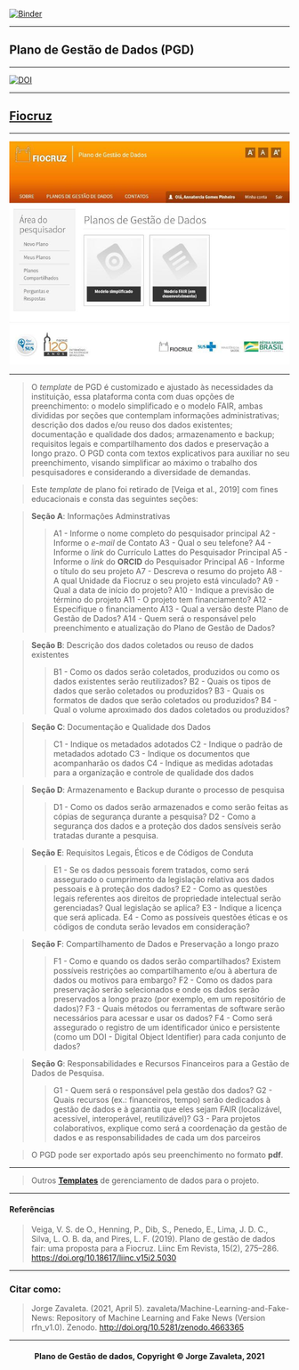 [![Binder](https://mybinder.org/badge_logo.svg)](https://mybinder.org/v2/gh/zavaleta/Machine-Learning-and-Fake-News/main)

---
## Plano de Gestão de Dados (PGD)

---
[![DOI](https://zenodo.org/badge/DOI/10.5281/zenodo.4663365.svg)](https://doi.org/10.5281/zenodo.4663365)

---
## [Fiocruz]()

---
![Fiocruz](imagens/fiocruz.png)

---
> O *template* de PGD é customizado e ajustado às necessidades da instituição, essa plataforma conta com duas opções de preenchimento: o modelo simplificado e o modelo FAIR, ambas divididas por seções que contemplam informações administrativas; descrição dos dados e/ou reuso dos dados existentes; documentação e qualidade dos dados; armazenamento e backup; requisitos legais e compartilhamento dos dados e preservação a longo prazo.
> O PGD conta com textos explicativos para auxiliar no seu preenchimento, visando simplificar ao máximo o trabalho dos pesquisadores e considerando a diversidade de demandas.

> Este *template* de plano foi retirado de [Veiga et al., 2019] com fines educacionais e consta das seguintes seções:

> **Seção A**: Informações Adminstrativas
>> A1 - Informe o nome completo do pesquisador principal
>> A2 - Informe o *e-mail* de Contato
>> A3 - Qual o seu telefone?
>> A4 - Informe o *link* do Currículo Lattes do Pesquisador Principal
>> A5 - Informe o *link* do **ORCID** do Pesquisador Principal
>> A6 - Informe o título do seu projeto
>> A7 - Descreva o resumo do projeto
>> A8 - A qual Unidade da Fiocruz o seu projeto está vinculado?
>> A9 - Qual a data de início do projeto?
>> A10 - Indique a previsão de término do projeto
>> A11 - O projeto tem financiamento?
>> A12 - Especifique o financiamento
>> A13 - Qual a versão deste Plano de Gestão de Dados?
>> A14 - Quem será o responsável pelo preenchimento e atualização do Plano de Gestão de Dados?

> **Seção B**: Descrição dos dados coletados ou reuso de dados existentes
>> B1 - Como os dados serão coletados, produzidos ou como os dados existentes serão reutilizados?
>> B2 - Quais os tipos de dados que serão coletados ou produzidos?
>> B3 - Quais os formatos de dados que serão coletados ou produzidos?
>> B4 - Qual o volume aproximado dos dados coletados ou produzidos?

> **Seção C**: Documentação e Qualidade dos Dados
>> C1 - Indique os metadados adotados
>> C2 - Indique o padrão de metadados adotado
>> C3 - Indique os documentos que acompanharão os dados
>> C4 - Indique as medidas adotadas para a organização e controle de qualidade dos dados

> **Seção D**: Armazenamento e Backup durante o processo de pesquisa 
>> D1 - Como os dados serão armazenados e como serão feitas as cópias de segurança durante a pesquisa?
>> D2 - Como a segurança dos dados e a proteção dos dados sensíveis serão tratadas durante a pesquisa.

> **Seção E**: Requisitos Legais, Éticos e de Códigos de Conduta
>> E1 - Se os dados pessoais forem tratados, como será assegurado o cumprimento da legislação relativa aos dados pessoais e à proteção dos dados?
>> E2 - Como as questões legais referentes aos direitos de propriedade intelectual serão gerenciadas? Qual legislação se aplica?
>> E3 - Indique a licença que será aplicada.
>> E4 - Como as possíveis questões éticas e os códigos de conduta serão levados em consideração?

> **Seção F**: Compartilhamento de Dados e Preservação a longo prazo
>> F1 - Como e quando os dados serão compartilhados? Existem possíveis restrições ao compartilhamento e/ou à abertura de dados ou motivos para embargo?
>> F2 - Como os dados para preservação serão selecionados e onde os dados serão preservados a longo prazo (por exemplo, em um repositório de dados)?
>> F3 - Quais métodos ou ferramentas de software serão necessários para acessar e usar os dados?
>> F4 - Como será assegurado o registro de um identificador único e persistente (como um DOI - Digital Object Identifier) para cada conjunto de dados?

> **Seção G**: Responsabilidades e Recursos Financeiros para a Gestão de Dados de Pesquisa.
>> G1 - Quem será o responsável pela gestão dos dados?
>> G2 - Quais recursos (ex.: financeiros, tempo) serão dedicados à gestão de dados e à garantia que eles sejam FAIR (localizável, acessível, interoperável, reutilizável)?
>> G3 - Para projetos colaborativos, explique como será a coordenação da gestão de dados e as responsabilidades de cada um dos parceiros

> O PGD pode ser exportado após seu preenchimento no formato **pdf**.

---
> Outros **[Templates](pgd.md)** de gerenciamento de dados para o projeto.

---
#### Referências
> Veiga, V. S. de O., Henning, P., Dib, S., Penedo, E., Lima, J. D. C., Silva, L. O. B. da, and Pires, L. F. (2019). Plano de gestão de dados fair: uma proposta para a Fiocruz. Liinc Em Revista, 15(2), 275–286. https://doi.org/10.18617/liinc.v15i2.5030

---
### Citar como:

> Jorge Zavaleta. (2021, April 5). zavaleta/Machine-Learning-and-Fake-News: Repository of Machine Learning and Fake News (Version rfn_v1.0). Zenodo. http://doi.org/10.5281/zenodo.4663365

---
#### <center>Plano de Gestão de dados,  Copyright &copy;  Jorge Zavaleta, 2021</center>